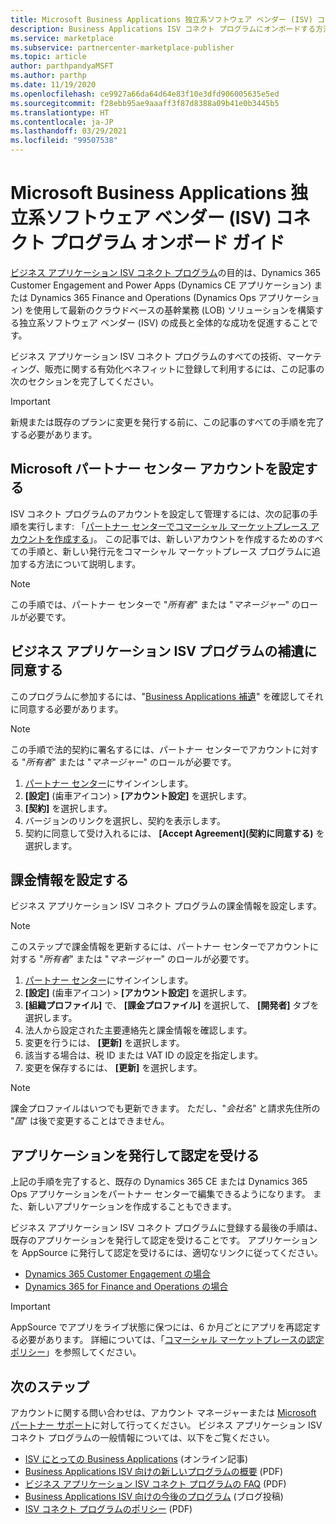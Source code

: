 ```yaml
---
title: Microsoft Business Applications 独立系ソフトウェア ベンダー (ISV) コネクト プログラム オンボード ガイド
description: Business Applications ISV コネクト プログラムにオンボードする方法を示します。
ms.service: marketplace
ms.subservice: partnercenter-marketplace-publisher
ms.topic: article
author: parthpandyaMSFT
ms.author: parthp
ms.date: 11/19/2020
ms.openlocfilehash: ce9927a66da64d64e83f10e3dfd906005635e5ed
ms.sourcegitcommit: f28ebb95ae9aaaff3f87d8388a09b41e0b3445b5
ms.translationtype: HT
ms.contentlocale: ja-JP
ms.lasthandoff: 03/29/2021
ms.locfileid: "99507538"
---
```

# <a name="microsoft-business-applications-independent-software-vendor-isv-connect-program-onboarding-guide"></a>Microsoft Business Applications 独立系ソフトウェア ベンダー (ISV) コネクト プログラム オンボード ガイド

[ビジネス アプリケーション ISV コネクト プログラム](https://partner.microsoft.com/solutions/business-applications/isv-overview)の目的は、Dynamics 365 Customer Engagement and Power Apps (Dynamics CE アプリケーション) または Dynamics 365 Finance and Operations (Dynamics Ops アプリケーション) を使用して最新のクラウドベースの基幹業務 (LOB) ソリューションを構築する独立系ソフトウェア ベンダー (ISV) の成長と全体的な成功を促進することです。

ビジネス アプリケーション ISV コネクト プログラムのすべての技術、マーケティング、販売に関する有効化ベネフィットに登録して利用するには、この記事の次のセクションを完了してください。

> [!IMPORTANT]
> 新規または既存のプランに変更を発行する前に、この記事のすべての手順を完了する必要があります。

## <a name="set-up-your-microsoft-partner-center-account"></a>Microsoft パートナー センター アカウントを設定する

ISV コネクト プログラムのアカウントを設定して管理するには、次の記事の手順を実行します: 「[パートナー センターでコマーシャル マーケットプレース アカウントを作成する](./partner-center-portal/create-account.md)」。 この記事では、新しいアカウントを作成するためのすべての手順と、新しい発行元をコマーシャル マーケットプレース プログラムに追加する方法について説明します。

> [!NOTE]
> この手順では、パートナー センターで "*所有者*" または "*マネージャー*" のロールが必要です。

## <a name="accept-the-business-applications-isv-program-addendum"></a>ビジネス アプリケーション ISV プログラムの補遺に同意する

このプログラムに参加するには、"[Business Applications 補遺](https://aka.ms/bizappsisvaddendum)" を確認してそれに同意する必要があります。

> [!NOTE]
> この手順で法的契約に署名するには、パートナー センターでアカウントに対する "*所有者*" または "*マネージャー*" のロールが必要です。

1. [パートナー センター](https://partner.microsoft.com/dashboard)にサインインします。
1. **[設定]** (歯車アイコン) > **[アカウント設定]** を選択します。
1. **[契約]** を選択します。
1. バージョンのリンクを選択し、契約を表示します。
1. 契約に同意して受け入れるには、 **[Accept Agreement]\(契約に同意する\)** を選択します。

## <a name="set-up-your-billing-information"></a>課金情報を設定する

ビジネス アプリケーション ISV コネクト プログラムの課金情報を設定します。

> [!NOTE]
> このステップで課金情報を更新するには、パートナー センターでアカウントに対する "*所有者*" または "*マネージャー*" のロールが必要です。

1. [パートナー センター](https://partner.microsoft.com/dashboard)にサインインします。
1. **[設定]** (歯車アイコン) > **[アカウント設定]** を選択します。
1. **[組織プロファイル]** で、 **[課金プロファイル]** を選択して、 **[開発者]** タブを選択します。
1. 法人から設定された主要連絡先と課金情報を確認します。
1. 変更を行うには、 **[更新]** を選択します。
1. 該当する場合は、税 ID または VAT ID の設定を指定します。
1. 変更を保存するには、 **[更新]** を選択します。

> [!NOTE]
> 課金プロファイルはいつでも更新できます。 ただし、"*会社名*" と請求先住所の "*国*" は後で変更することはできません。

## <a name="publish-and-certify-your-application"></a>アプリケーションを発行して認定を受ける

上記の手順を完了すると、既存の Dynamics 365 CE または Dynamics 365 Ops アプリケーションをパートナー センターで編集できるようになります。 また、新しいアプリケーションを作成することもできます。

ビジネス アプリケーション ISV コネクト プログラムに登録する最後の手順は、既存のアプリケーションを発行して認定を受けることです。 アプリケーションを AppSource に発行して認定を受けるには、適切なリンクに従ってください。

- [Dynamics 365 Customer Engagement の場合](/powerapps/developer/common-data-service/publish-app-appsource) 
- [Dynamics 365 for Finance and Operations の場合](/dynamics365/fin-ops-core/dev-itpro/lcs-solutions/lcs-solutions-app-source)

> [!IMPORTANT]
> AppSource でアプリをライブ状態に保つには、6 か月ごとにアプリを再認定する必要があります。 詳細については、「[コマーシャル マーケットプレースの認定ポリシー](/legal/marketplace/certification-policies)」を参照してください。

## <a name="next-steps"></a>次のステップ

アカウントに関する問い合わせは、アカウント マネージャーまたは [Microsoft パートナー サポート](https://aka.ms/marketplacepublishersupport)に対して行ってください。 ビジネス アプリケーション ISV コネクト プログラムの一般情報については、以下をご覧ください。

- [ISV にとっての Business Applications](https://partner.microsoft.com/solutions/business-applications/isv-overview) (オンライン記事)
- [Business Applications ISV 向けの新しいプログラムの概要](https://aka.ms/BizAppsISVProgram) (PDF)
- [ビジネス アプリケーション ISV コネクト プログラムの FAQ](https://assetsprod.microsoft.com/faq-using-partner-center-isv-connect.pdf) (PDF)
- [Business Applications ISV 向けの今後のプログラム](https://cloudblogs.microsoft.com/dynamics365/bdm/2019/04/17/upcoming-program-for-business-applications-isvs/) (ブログ投稿)
- [ISV コネクト プログラムのポリシー](https://aka.ms/bizappsisvpolicies) (PDF)
